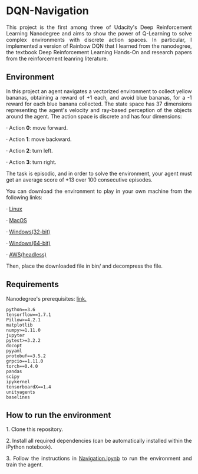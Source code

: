 # DQN-Navigation

<p align=justify> This project is the first among three of Udacity's Deep Reinforcement Learning Nanodegree and aims to show the power of Q-Learning to solve complex environments with discrete action spaces. In particular, I implemented a version of Rainbow DQN that I learned from the nanodegree, the textbook Deep Reinforcement Learning Hands-On and research papers from the reinforcement leanring literature.</p>

## Environment

<p align=justify>In this project an agent navigates a vectorized environment to collect yellow bananas, obtaining a reward of +1 each, and avoid blue bananas, for a -1 reward for each blue banana collected. The state space has 37 dimensions representing the agent's velocity and ray-based perception of the objects around the agent. The action space is discrete and has four dimensions:</p>

· Action <b>0</b>: move forward.

· Action <b>1</b>: move backward.

· Action <b>2</b>: turn left.

· Action <b>3</b>: turn right.

<p align=justify>The task is episodic, and in order to solve the environment, your agent must get an average score of +13 over 100 consecutive episodes.</p>

<p align=justify>You can download the environment to play in your own machine from the following links:</p>

 · <a href=https://s3-us-west-1.amazonaws.com/udacity-drlnd/P1/Banana/Banana_Linux.zip>Linux</a>
 
 · <a href=https://s3-us-west-1.amazonaws.com/udacity-drlnd/P1/Banana/Banana.app.zip>MacOS</a>
 
 · <a href=https://s3-us-west-1.amazonaws.com/udacity-drlnd/P1/Banana/Banana_Windows_x86.zip>Windows(32-bit)</a>
 
 · <a href=https://s3-us-west-1.amazonaws.com/udacity-drlnd/P1/Banana/Banana_Windows_x86_64.zip>Windows(64-bit)</a>
 
 · <a href=https://s3-us-west-1.amazonaws.com/udacity-drlnd/P1/Banana/Banana_Linux_NoVis.zip>AWS(headless)</a>
 
 Then, place the downloaded file in bin/ and decompress the file.
 
 ## Requirements
 
 Nanodegree's prerequisites: <a href=https://github.com/udacity/deep-reinforcement-learning/#dependencies>link.</a>
 
    python==3.6
    tensorflow==1.7.1
    Pillow>=4.2.1
    matplotlib
    numpy>=1.11.0
    jupyter
    pytest>=3.2.2
    docopt
    pyyaml
    protobuf==3.5.2
    grpcio==1.11.0
    torch==0.4.0
    pandas
    scipy
    ipykernel
    tensorboardX==1.4
    unityagents
    baselines
    
## How to run the environment

<p align=justify>1. Clone this repository.</p>

<p align=justify>2. Install all required dependencies (can be automatically installed within the iPython notebook).</p>

<p align=justify>3. Follow the instructions in <a href=https://github.com/inigo-irigaray/DQN-Navigation/blob/master/Navigation.ipynb>Navigation.ipynb</a> to run the environment and train the agent.</p>
